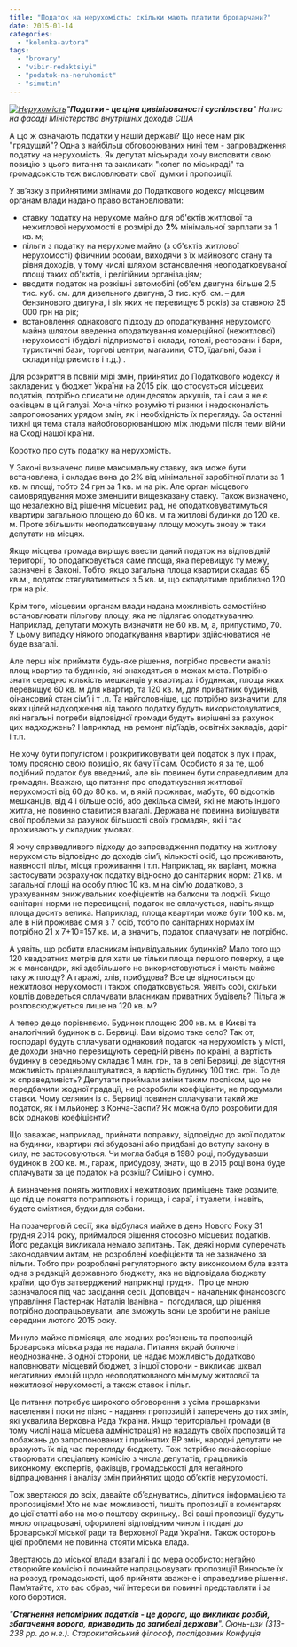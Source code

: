 ```yaml
---
title: "Податок на нерухомість: скільки мають платити броварчани?"
date: 2015-01-14
categories: 
  - "kolonka-avtora"
tags: 
  - "brovary"
  - "vibir-redaktsiyi"
  - "podatok-na-neruhomist"
  - "simutin"
---
```


_[![Нерухомість](https://mpz.brovary.org/wp-content/uploads/2015/01/Neruhomist.jpg)](https://mpz.brovary.org/wp-content/uploads/2015/01/Neruhomist.jpg)"**Податки - це ціна цивілізованості суспільства**"_ _Напис на фасаді Міністерства внутрішніх доходів США_

А що ж означають податки у нашій державі? Що несе нам рік "грядущий"? Одна з найбільш обговорюваних нині тем - запровадження податку на нерухомість. Як депутат міськради хочу висловити свою позицію з цього питання та закликати "колег по міськраді" та громадськість теж висловлювати свої  думки і пропозиції.

У зв’язку з прийнятими змінами до Податкового кодексу місцевим органам влади надано право встановлювати:

- ставку податку на нерухоме майно для об'єктів житлової та нежитлової нерухомості в розмірі до **2%** мінімальної зарплати за 1 кв. м;
- пільги з податку на нерухоме майно (з об'єктів житлової нерухомості) фізичним особам, виходячи з їх майнового стану та рівня доходів, у тому числі шляхом встановлення неоподатковуваної площі таких об'єктів, і релігійним організаціям;
- вводити податок на розкішні автомобілі (об'єм двигуна більше 2,5 тис. куб. см. для дизельного двигуна, 3 тис. куб. см. – для бензинового двигуна, і вік яких не перевищує 5 років) за ставкою 25 000 грн на рік;
- встановлення однакового підходу до оподаткування нерухомого майна шляхом введення оподаткування комерційної (нежитлової) нерухомості (будівлі підприємств і склади, готелі, ресторани і бари, туристичні бази, торгові центри, магазини, СТО, їдальні, бази і склади підприємств і т.д.) .

Для розкриття в повній мірі змін, прийнятих до Податкового кодексу й закладених у бюджет України на 2015 рік, що стосується місцевих податків, потрібно списати не один десяток аркушів, та і сам я не є фахівцем в цій галузі. Хоча чітко розумію ті ризики і недосконалість запропонованих урядом змін, як і необхідність їх перегляду. За останні тижні ця тема стала найобговорюванішою між людьми після теми війни на Сході нашої країни.

Коротко про суть податку на нерухомість.

У Законі визначено лише максимальну ставку, яка може бути встановлена, і складає вона до 2% від мінімальної заробітної плати за 1 кв. м площі, тобто 24 грн за 1 кв. м на рік. Але орган місцевого самоврядування може зменшити вищевказану ставку. Також визначено, що незалежно від рішення місцевих рад, не оподатковуватимуться квартири загальною площею до 60 кв. м та житлові будинки до 120 кв. м. Проте збільшити неоподатковувану площу можуть знову ж таки депутати на місцях.

Якщо місцева громада вирішує ввести даний податок на відповідній території, то оподатковується саме площа, яка перевищує ту межу, зазначені в Законі. Тобто, якщо загальна площа квартири скадає 65 кв.м., податок стягуватиметься з 5 кв. м, що складатиме приблизно 120 грн на рік.

Крім того, місцевим органам влади надана можливість самостійно встановлювати пільгову площу, яка не підлягає оподаткуванню. Наприклад, депутати можуть визначити не 60 кв. м, а, припустимо, 70. У цьому випадку ніякого оподаткування квартири здійснюватися не буде взагалі.

Але перш ніж приймати будь-яке рішення, потрібно провести аналіз площ квартир та будинків, які знаходяться в межах міста. Потрібно знати середню кількість мешканців у квартирах і будинках, площа яких перевищує 60 кв. м для квартир, та 120 кв. м, для приватних будинків, фінансовий стан сім’ї і т .п. Та найголовніше, що потрібно визначити: для яких цілей надходження від такого податку будуть використовуватися, які нагальні потреби відповідної громади будуть вирішені за рахунок цих надходжень? Наприклад, на ремонт під’їздів, освітніх закладів, доріг і т.п.

Не хочу бути популістом і розкритиковувати цей податок в пух і прах, тому проясню свою позицію, як бачу її сам. Особисто я за те, щоб подібний податок був введений, але він повинен бути справедливим для громадян. Вважаю, що питання про оподаткування житлової нерухомості від 60 до 80 кв. м, в якій проживає, мабуть, 60 відсотків мешканців, від 4 і більше осіб, або декілька сімей, які не мають іншого житла, не повинно ставитися взагалі. Держава не повинна вирішувати свої проблеми за рахунок більшості своїх громадян, які і так проживають у складних умовах.

Я хочу справедливого підходу до запровадження податку на житлову нерухомість відповідно до доходів сім’ї, кількості осіб, що проживають, наявності пільг, місця проживання і т.п. Наприклад, як варіант, можна застосувати розрахунок податку відносно до санітарних норм: 21 кв. м загальної площі на особу плюс 10 кв. м на сім’ю додатково, з урахуванням знижувальних коефіцієнтів на балкони та лоджії. Якщо санітарні норми не перевищені, податок не сплачується, навіть якщо площа досить велика. Наприклад, площа квартири може бути 100 кв. м, але в ній проживає сім’я з 7 осіб, тобто по санітарних нормах їм потрібно 21 х 7+10=157 кв. м, а значить, податок сплачувати не потрібно.

А уявіть, що робити власникам індивідуальних будинків? Мало того що 120 квадратних метрів для хати це тільки площа першого поверху, а ще ж є мансандри, які здебільшого не використовуються і мають майже таку ж площу? А гаражі, хлів, прибудова? Все це відноситься до нежитлової нерухомості і також оподатковується. Уявіть собі, скільки коштів доведеться сплачувати власникам приватних будівель? Пільга ж розповсюджується лише на 120 кв. м?

А тепер дещо порівняємо. Будинок площею 200 кв. м. в Києві та аналогічний будинок в с. Бервиці. Вам відомо таке село? Так от, господарі будуть сплачувати однаковий податок на нерухомість у місті, де доходи значно перевищують середній рівень по країні, а вартість будинку в середньому складає 1 млн. грн, та в селі Бервиці, де відсутня можливість працевлаштуватися, а вартість будинку 100 тис. грн. То де ж справедливість? Депутати приймали зміни таким поспіхом, що не передбачили жодної градації, не розробили коефіцієнти, не продумали ставки. Чому селянин із с. Бервиці повинен сплачувати такий же податок, як і мільйонер з Конча-Заспи? Як можна було розробити для всіх однакові коефіцієнти?

Що заважає, наприклад, прийняти поправку, відповідно до якої податок на будинки, квартири які збудовані або придбані до вступу закону в силу, не застосовуються. Чи могла бабця в 1980 році, побудувавши будинок в 200 кв. м., гараж, прибудову, знати, що в 2015 році вона буде сплачувати за це податок на розкіш? Смішно і сумно.

А визначення понять житлових і нежитлових приміщень таке розмите, що під це поняття потрапляють і горища, і сараї, і туалети, і навіть, будете сміятися, будки для собаки.

На позачерговій сесії, яка відбулася майже в день Нового Року 31 грудня 2014 року, приймалося рішення стосовно місцевих податків. Його редакція викликала немало запитань. Так, деякі норми суперечать законодавчим актам, не розроблені коефіцієнти та не зазначено за пільги. Тобто при розроблені регуляторного акту виконкомом була взята одна з редакцій державного бюджету, яка не відповідала бюджету країни, що був затверджений наприкінці грудня.  Про це мною зазначалося під час засідання сесії. Доповідач - начальник фінансового управління Пастернак Наталія Іванівна -  погодилася, що рішення потрібно доопрацьовувати, але зможуть вони це зробити не раніше середини лютого 2015 року.

Минуло майже півмісяця, але жодних роз’яснень та пропозицій Броварська міська рада не надала. Питання вкрай болюче і неоднозначне. З одної сторони, це надає можливість додатково наповнювати місцевий бюджет, з іншої сторони - викликає шквал негативних емоцій щодо неоподаткованого мінімуму житлової та нежитлової нерухомості, а також ставок і пільг.

Це питання потребує широкого обговорення з усіма прошарками населення і поки не пізно - надання пропозицій і заперечень до тих змін, які ухвалила Верховна Рада України. Якщо територіальні громади (в тому числі наша місцева адміністрація) не нададуть своїх пропозицій та побажань до запропонованих і прийнятих ВР змін, народні депутати не врахують їх під час перегляду бюджету. Тож потрібно якнайскоріше створювати спеціальну комісію з числа депутатів, працівників виконкому, експертів, фахівців, громадськості для негайного відпрацювання і аналізу змін прийнятих щодо об’єктів нерухомості.

Тож звертаюся до всіх, давайте об’єднуватись, ділитися інформацією та пропозиціями! Хто не має можливості, пишіть пропозиції в коментарях до цієї статті або на мою поштову скриньку,. Всі ваші пропозиції будуть мною опрацьовані, оформлені відповідним чином і подані до Броварської міської ради та Верховної Ради України. Також осторонь цієї проблеми не повинна стояти міська влада.

Звертаюсь до міської влади взагалі і до мера особисто: негайно створюйте комісію і починайте напрацьовувати пропозиції! Виносьте їх на розсуд громадськості, щоб прийняти зважене і справедливе рішення. Пам’ятайте, хто вас обрав, чиї інтереси ви повинні представляти і за кого боротися.

_"**Стягнення непомірних податків - це дорога, що викликає розбій, збагачення ворога, призводить до загибелі держави**". Сюнь-цзи (313-238 рр. до н.е.). Старокитайський філософ, послідовник Конфуція_
